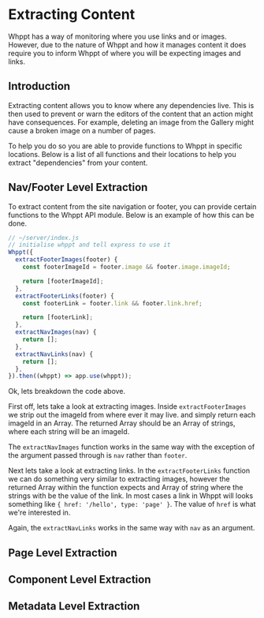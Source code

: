 # Extracting Content

Whppt has a way of monitoring where you use links and or images. However, due to the nature of Whppt and how it manages
content it does require you to inform Whppt of where you will be expecting images and links.

## Introduction

Extracting content allows you to know where any dependencies live. This is then used to prevent or warn the editors
of the content that an action might have consequences. For example, deleting an image from the Gallery might cause a
broken image on a number of pages.

To help you do so you are able to provide functions to Whppt in specific locations. Below is a list of all functions and
their locations to help you extract "dependencies" from your content.

## Nav/Footer Level Extraction

To extract content from the site navigation or footer, you can provide certain functions to the Whppt API module. Below
is an example of how this can be done.

```js
// ~/server/index.js
// initialise whppt and tell express to use it
Whppt({
  extractFooterImages(footer) {
    const footerImageId = footer.image && footer.image.imageId;

    return [footerImageId];
  },
  extractFooterLinks(footer) {
    const footerLink = footer.link && footer.link.href;

    return [footerLink];
  },
  extractNavImages(nav) {
    return [];
  },
  extractNavLinks(nav) {
    return [];
  },
}).then((whppt) => app.use(whppt));
```

Ok, lets breakdown the code above.

First off, lets take a look at extracting images. Inside `extractFooterImages` we strip out the imageId from where ever it may live. and simply return each imageId in an Array. The returned Array should be an Array of strings, where each string will be an imageId.

The `extractNavImages` function works in the same way with the exception of the argument passed through is `nav` rather than `footer`.

Next lets take a look at extracting links. In the `extractFooterLinks` function we can do something very similar to extracting images, however the returned Array within the function expects and Array of string where the strings with be the value of the link. In most cases a link in Whppt will looks something like `{ href: '/hello', type: 'page' }`. The value of `href` is what we're interested in.

Again, the `extractNavLinks` works in the same way with `nav` as an argument.

## Page Level Extraction

## Component Level Extraction

## Metadata Level Extraction

